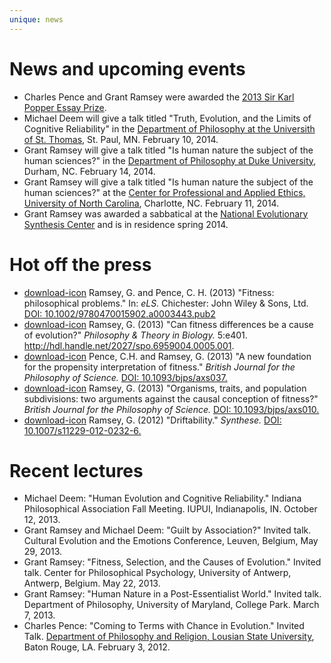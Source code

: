 ```yaml
---
unique: news
---
```


# News and upcoming events

*   Charles Pence and Grant Ramsey were awarded the [2013 Sir Karl Popper Essay Prize](http://www.thebsps.org/society/bsps/popper_prize.html).
*   Michael Deem will give a talk titled "Truth, Evolution, and the Limits of Cognitive Reliability" in the [Department of Philosophy at the Universith of St. Thomas](http://www.stthomas.edu/philosophy/), St. Paul, MN. February 10, 2014.
*   Grant Ramsey will give a talk titled "Is human nature the subject of the human sciences?" in the [Department of Philosophy at Duke University](http://philosophy.duke.edu), Durham, NC. February 14, 2014.
*   Grant Ramsey will give a talk titled "Is human nature the subject of the human sciences?" at the [Center for Professional and Applied Ethics, University of North Carolina](http://ethics.uncc.edu), Charlotte, NC. February 11, 2014.
*   Grant Ramsey was awarded a sabbatical at the [National Evolutionary Synthesis Center](http://nescent.org/) and is in residence spring 2014.

# Hot off the press

*   [download-icon](/papers/2013-els-fitness-philosophical-problems.pdf) Ramsey, G. and Pence, C. H. (2013) "Fitness: philosophical problems." In: _eLS._ Chichester: John Wiley & Sons, Ltd. [DOI: 10.1002/9780470015902.a0003443.pub2](http://dx.doi.org/10.1002/9780470015902.a0003443.pub2)
*   [download-icon](/papers/2013-ptib-fitness-differences.pdf) Ramsey, G. (2013) "Can fitness differences be a cause of evolution?" _Philosophy & Theory in Biology._ 5:e401. <http://hdl.handle.net/2027/spo.6959004.0005.001>.
*   [download-icon](/papers/2013-bjps-new-foundation-advance-access.pdf) Pence, C.H. and Ramsey, G. (2013) "A new foundation for the propensity interpretation of fitness." _British Journal for the Philosophy of Science._ [DOI: 10.1093/bjps/axs037.](http://dx.doi.org/10.1093/bjps/axs037)
*   [download-icon](/papers/2013-bjps-organisms-traits-subdivisions-advance-access.pdf) Ramsey, G. (2013) "Organisms, traits, and population subdivisions: two arguments against the causal conception of fitness?" _British Journal for the Philosophy of Science._ [DOI: 10.1093/bjps/axs010.](http://dx.doi.org/10.1093/bjps/axs010)
*   [download-icon](/papers/2012-syn-driftability-advance-access.pdf) Ramsey, G. (2012) "Driftability." _Synthese._ [DOI: 10.1007/s11229-012-0232-6.](http://dx.doi.org/10.1007/s11229-012-0232-6)

# Recent lectures

*   Michael Deem: "Human Evolution and Cognitive Reliability." Indiana Philosophical Association Fall Meeting. IUPUI, Indianapolis, IN. October 12, 2013.
*   Grant Ramsey and Michael Deem: "Guilt by Association?" Invited talk. Cultural Evolution and the Emotions Conference, Leuven, Belgium, May 29, 2013.
*   Grant Ramsey: "Fitness, Selection, and the Causes of Evolution." Invited talk. Center for Philosophical Psychology, University of Antwerp, Antwerp, Belgium. May 22, 2013.
*   Grant Ramsey: "Human Nature in a Post-Essentialist World." Invited talk. Department of Philosophy, University of Maryland, College Park. March 7, 2013.
*   Charles Pence: "Coming to Terms with Chance in Evolution." Invited Talk.  [Department of Philosophy and Religion, Lousian State University](http://uiswcmsweb.prod.lsu.edu/hss/prs/index.html), Baton Rouge, LA. February 3, 2012.


